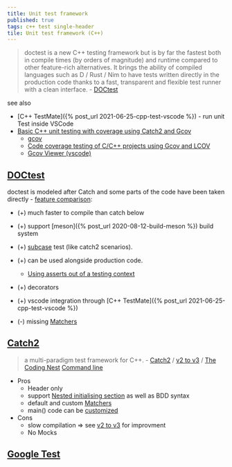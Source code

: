 ```yaml
---
title: Unit test framework
published: true
tags: c++ test single-header
tile: Unit test framework (C++)
---
```

> doctest is a new C++ testing framework but is by far the fastest both in compile times (by orders of magnitude) and runtime compared to other feature-rich alternatives. It brings the ability of compiled languages such as D / Rust / Nim to have tests written directly in the production code thanks to a fast, transparent and flexible test runner with a clean interface. - [DOCtest](https://github.com/onqtam/doctest)

see also
- [C++ TestMate]({% post_url 2021-06-25-cpp-test-vscode %}) - run unit Test inside VSCode
- [Basic C++ unit testing with coverage using Catch2 and Gcov](https://jasoncarloscox.com/blog/cpp-testing-with-coverage)
	- [gcov](https://gcc.gnu.org/onlinedocs/gcc/Gcov.html)
    - [Code coverage testing of C/C++ projects using Gcov and LCOV](https://medium.com/@xianpeng.shen/use-gcov-and-lcov-to-perform-code-coverage-testing-for-c-c-projects-c85708b91c78)
    - [Gcov Viewer (vscode)](https://marketplace.visualstudio.com/items?itemName=JacquesLucke.gcov-viewer)

## [DOCtest](https://github.com/onqtam/doctest)

doctest is modeled after Catch and some parts of the code have been taken directly - [feature comparison](https://github.com/martinmoene/catch-lest-other-comparison):
- (+) much faster to compile than catch below
- (+) support [meson]({% post_url 2020-08-12-build-meson %}) build system
- (+) [subcase](https://github.com/onqtam/doctest/blob/master/doc/markdown/tutorial.md#test-cases-and-subcases) test (like catch2 scenarios).
- (+) can be used alongside production code.
	- [Using asserts out of a testing context](https://github.com/doctest/doctest/blob/master/doc/markdown/assertions.md#using-asserts-out-of-a-testing-context)
- (+) decorators
- (+) vscode integration through [C++ TestMate]({% post_url 2021-06-25-cpp-test-vscode %})

- (-) missing [Matchers](https://github.com/catchorg/Catch2/blob/devel/docs/matchers.md#using-matchers)

## [Catch2](https://github.com/catchorg/Catch2)
> a multi-paradigm test framework for C++. - [Catch2](https://github.com/catchorg/Catch2) / [v2 to v3](https://github.com/catchorg/Catch2/blob/devel/docs/migrate-v2-to-v3.md#top) / [The Coding Nest](https://codingnest.com/)
[Command line](https://github.com/catchorg/Catch2/blob/master/docs/command-line.md#command-line)

- Pros
	- Header only
	- support [Nested initialising section](https://github.com/catchorg/Catch2/blob/master/docs/tutorial.md#test-cases-and-sections) as well as BDD syntax
    - default and custom [Matchers](https://github.com/catchorg/Catch2/blob/devel/docs/matchers.md#using-matchers)
	- main() code can be [customized](https://github.com/catchorg/Catch2/blob/master/docs/own-main.md#top)
- Cons
	- slow compilation => see [v2 to v3](https://github.com/catchorg/Catch2/blob/devel/docs/migrate-v2-to-v3.md#top) for improvment
	- No Mocks 

## [Google Test](https://github.com/google/googletest)
